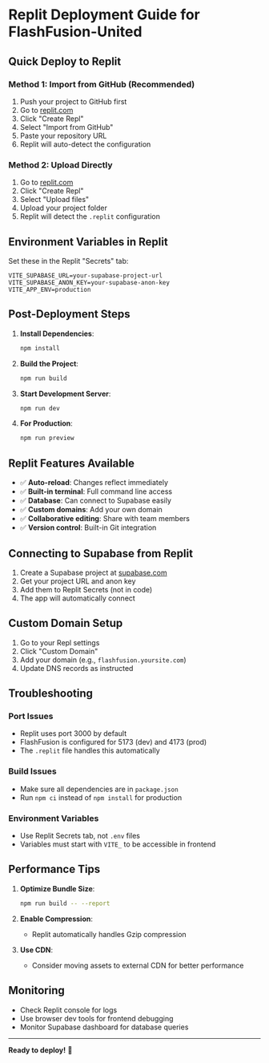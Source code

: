# Replit Deployment Guide for FlashFusion-United

## Quick Deploy to Replit

### Method 1: Import from GitHub (Recommended)
1. Push your project to GitHub first
2. Go to [replit.com](https://replit.com)
3. Click "Create Repl"
4. Select "Import from GitHub"
5. Paste your repository URL
6. Replit will auto-detect the configuration

### Method 2: Upload Directly
1. Go to [replit.com](https://replit.com)
2. Click "Create Repl"
3. Select "Upload files"
4. Upload your project folder
5. Replit will detect the `.replit` configuration

## Environment Variables in Replit

Set these in the Replit "Secrets" tab:

```
VITE_SUPABASE_URL=your-supabase-project-url
VITE_SUPABASE_ANON_KEY=your-supabase-anon-key
VITE_APP_ENV=production
```

## Post-Deployment Steps

1. **Install Dependencies**:
   ```bash
   npm install
   ```

2. **Build the Project**:
   ```bash
   npm run build
   ```

3. **Start Development Server**:
   ```bash
   npm run dev
   ```

4. **For Production**:
   ```bash
   npm run preview
   ```

## Replit Features Available

- ✅ **Auto-reload**: Changes reflect immediately
- ✅ **Built-in terminal**: Full command line access
- ✅ **Database**: Can connect to Supabase easily
- ✅ **Custom domains**: Add your own domain
- ✅ **Collaborative editing**: Share with team members
- ✅ **Version control**: Built-in Git integration

## Connecting to Supabase from Replit

1. Create a Supabase project at [supabase.com](https://supabase.com)
2. Get your project URL and anon key
3. Add them to Replit Secrets (not in code)
4. The app will automatically connect

## Custom Domain Setup

1. Go to your Repl settings
2. Click "Custom Domain"
3. Add your domain (e.g., `flashfusion.yoursite.com`)
4. Update DNS records as instructed

## Troubleshooting

### Port Issues
- Replit uses port 3000 by default
- FlashFusion is configured for 5173 (dev) and 4173 (prod)
- The `.replit` file handles this automatically

### Build Issues
- Make sure all dependencies are in `package.json`
- Run `npm ci` instead of `npm install` for production

### Environment Variables
- Use Replit Secrets tab, not `.env` files
- Variables must start with `VITE_` to be accessible in frontend

## Performance Tips

1. **Optimize Bundle Size**:
   ```bash
   npm run build -- --report
   ```

2. **Enable Compression**:
   - Replit automatically handles Gzip compression

3. **Use CDN**:
   - Consider moving assets to external CDN for better performance

## Monitoring

- Check Replit console for logs
- Use browser dev tools for frontend debugging
- Monitor Supabase dashboard for database queries

---

**Ready to deploy!** 🚀